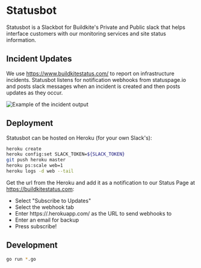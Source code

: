 # Statusbot

Statusbot is a Slackbot for Buildkite's Private and Public slack that helps interface customers with our monitoring services and site status information.

## Incident Updates

We use https://www.buildkitestatus.com/ to report on infrastructure incidents. Statusbot listens for notification webhooks from statuspage.io and posts slack messages when an incident is created and then posts updates as they occur.

![Example of the incident output](https://lachlan.me/s/20171214-1x8q76fdpatikdi.png)

## Deployment

Statusbot can be hosted on Heroku (for your own Slack's):

```bash
heroku create
heroku config:set SLACK_TOKEN=${SLACK_TOKEN}
git push heroku master
heroku ps:scale web=1
heroku logs -d web --tail
```

Get the url from the Heroku and add it as a notification to our Status Page at https://buildkitestatus.com:

* Select "Subscribe to Updates"
* Select the webhook tab
* Enter https://<your-app-name>.herokuapp.com/ as the URL to send webhooks to
* Enter an email for backup
* Press subscribe!



## Development

```bash
go run *.go
```
